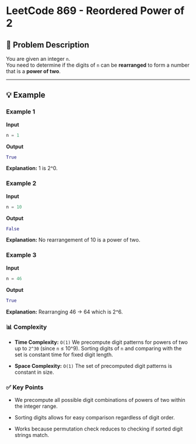 # LeetCode 869 - Reordered Power of 2

## 📝 Problem Description

You are given an integer `n`.  
You need to determine if the digits of `n` can be **rearranged** to form a number that is a **power of two**.

---

## 💡 Example

### Example 1
**Input**
```python
n = 1
```

**Output**
```python
True
```

**Explanation:** 1 is 2^0.

### Example 2
**Input**
```python
n = 10
```

**Output**
```python
False
```

**Explanation:** No rearrangement of 10 is a power of two.

### Example 3
**Input**
```python
n = 46
```

**Output**
```python
True
```

**Explanation:** Rearranging 46 → 64 which is 2^6.

### 📊 Complexity

- **Time Complexity:** `O(1)`
We precompute digit patterns for powers of two up to `2^30` (since `n` ≤ 10^9).
Sorting digits of `n` and comparing with the set is constant time for fixed digit length.

- **Space Complexity:** `O(1)`
The set of precomputed digit patterns is constant in size.

### ✅ Key Points

- We precompute all possible digit combinations of powers of two within the integer range.

- Sorting digits allows for easy comparison regardless of digit order.

- Works because permutation check reduces to checking if sorted digit strings match.